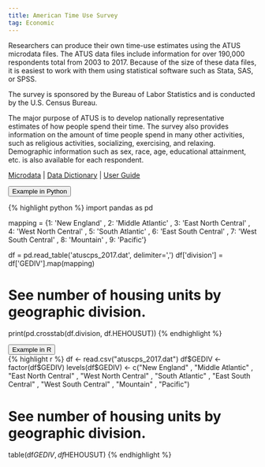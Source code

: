 ```yaml
---
title: American Time Use Survey
tag: Economic
---
```


Researchers can produce their own time-use estimates using the ATUS microdata files. The ATUS data files include information for over 190,000 respondents total from 2003 to 2017. Because of the size of these data files, it is easiest to work with them using statistical software such as Stata, SAS, or SPSS.

The survey is sponsored by the Bureau of Labor Statistics and is conducted by the U.S. Census Bureau.

The major purpose of ATUS is to develop nationally representative estimates of how people spend their time. The survey also provides information on the amount of time people spend in many other activities, such as religious activities, socializing, exercising, and relaxing. Demographic information such as sex, race, age, educational attainment, etc. is also available for each respondent.

[Microdata](https://www.bls.gov/tus/data.htm) 
 | [Data Dictionary](https://www.bls.gov/tus/atuscpscodebk17.pdf) 
 | [User Guide](https://www.bls.gov/tus/atususersguide.pdf)

<button data-toggle="collapse" data-target="#atus_python" type="button" class="btn btn-secondary btn-lg btn-block">Example in Python</button>
<div id="atus_python" class="collapse">
{% highlight python %}
import pandas as pd
    
mapping = {1: 'New England'
         , 2: 'Middle Atlantic'
         , 3: 'East North Central'
         , 4: 'West North Central'
         , 5: 'South Atlantic'
         , 6: 'East South Central'
         , 7: 'West South Central'
         , 8: 'Mountain'
         , 9: 'Pacific'}

df = pd.read_table('atuscps_2017.dat', delimiter=',')
df['division'] = df['GEDIV'].map(mapping)

# See number of housing units by geographic division.
print(pd.crosstab(df.division, df.HEHOUSUT))
{% endhighlight %}
</div>    
<button data-toggle="collapse" data-target="#atus_r" type="button" class="btn btn-secondary btn-lg btn-block">Example in R</button>
<div id="atus_r" class="collapse">
{% highlight r %}
df <- read.csv("atuscps_2017.dat")
df$GEDIV <- factor(df$GEDIV)
levels(df$GEDIV) <- c("New England"
                   ,  "Middle Atlantic"
                   ,  "East North Central"
                   ,  "West North Central"
                   ,  "South Atlantic"
                   ,  "East South Central"
                   ,  "West South Central"
                   ,  "Mountain"
                   ,  "Pacific")

# See number of housing units by geographic division.
table(df$GEDIV, df$HEHOUSUT)
{% endhighlight %}
</div>
